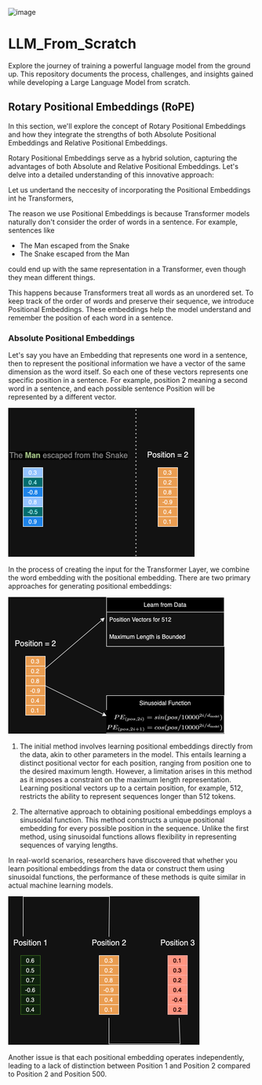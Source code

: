 ![image](https://github.com/bala1802/LLM_From_Scratch/assets/22103095/76bc6f7d-eff3-4a1c-94cb-1c15e1015b5c)


# LLM_From_Scratch
Explore the journey of training a powerful language model from the ground up. This repository documents the process, challenges, and insights gained while developing a Large Language Model from scratch.

## Rotary Positional Embeddings (RoPE)

In this section, we'll explore the concept of Rotary Positional Embeddings and how they integrate the strengths of both Absolute Positional Embeddings and Relative Positional Embeddings.

Rotary Positional Embeddings serve as a hybrid solution, capturing the advantages of both Absolute and Relative Positional Embeddings. Let's delve into a detailed understanding of this innovative approach:

Let us undertand the neccesity of incorporating the Positional Embeddings int he Transformers,

The reason we use Positional Embeddings is because Transformer models naturally don't consider the order of words in a sentence. For example, sentences like

- The Man escaped from the Snake
- The Snake escaped from the Man

could end up with the same representation in a Transformer, even though they mean different things.

This happens because Transformers treat all words as an unordered set. To keep track of the order of words and preserve their sequence, we introduce Positional Embeddings. These embeddings help the model understand and remember the position of each word in a sentence.

### Absolute Positional Embeddings

Let's say you have an Embedding that represents one word in a sentence, then to represent the positional information we have a vector of the same dimension as the word itself. So each one of these vectors represents one specific position in a sentence. For example, position 2 meaning a second word in a sentence, and each possible sentence Position will be represented by a different vector. 


![alt text](Visuals/01_AbsolutePositionalEmbedding.png)

In the process of creating the input for the Transformer Layer, we combine the word embedding with the positional embedding. There are two primary approaches for generating positional embeddings:

![alt text](Visuals/02_AbsoultePositionalEmbedding.png)

1) The initial method involves learning positional embeddings directly from the data, akin to other parameters in the model. This entails learning a distinct positional vector for each position, ranging from position one to the desired maximum length. However, a limitation arises in this method as it imposes a constraint on the maximum length representation. Learning positional vectors up to a certain position, for example, 512, restricts the ability to represent sequences longer than 512 tokens.

2) The alternative approach to obtaining positional embeddings employs a sinusoidal function. This method constructs a unique positional embedding for every possible position in the sequence. Unlike the first method, using sinusoidal functions allows flexibility in representing sequences of varying lengths.

In real-world scenarios, researchers have discovered that whether you learn positional embeddings from the data or construct them using sinusoidal functions, the performance of these methods is quite similar in actual machine learning models.

![alt text](Visuals/03_AbsoultePositionalEmbedding.png)

Another issue is that each positional embedding operates independently, leading to a lack of distinction between Position 1 and Position 2 compared to Position 2 and Position 500.




